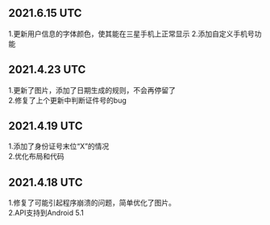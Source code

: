 ## 2021.6.15 UTC  
1.更新用户信息的字体颜色，使其能在三星手机上正常显示
2.添加自定义手机号功能

## 2021.4.23 UTC  
1.更新了图片，添加了日期生成的规则，不会再停留了  
2.修复了上个更新中判断证件号的bug  

## 2021.4.19 UTC  
1.添加了身份证号末位“X”的情况  
2.优化布局和代码  

## 2021.4.18 UTC  
1.修复了可能引起程序崩溃的问题，简单优化了图片。  
2.API支持到Android 5.1
